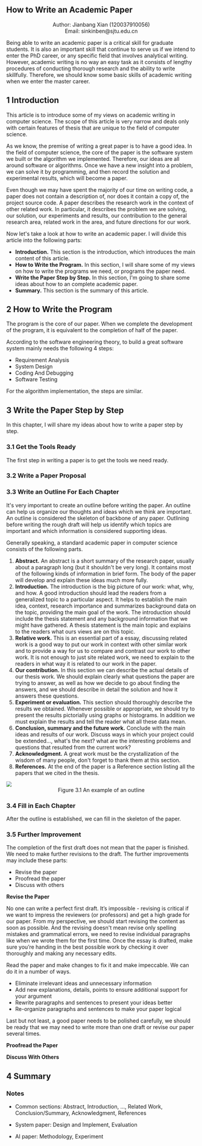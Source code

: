 ## How to Write an Academic Paper

<center>Author: Jianbang Xian (120037910056)</center>
<center>Email: sinkinben@sjtu.edu.cn</center>

Being able to write an academic paper is a critical skill for graduate students. It is also an important skill that continue to serve us if we intend to enter the PhD career,  or any specific field that involves analytical writing. However, academic writing is no way an easy task as it consists of lengthy procedures of conducting thorough research and the ability to write skillfully. Therefore, we should know some basic skills of academic writing when we enter the master career. 

## 1 Introduction

This article is to introduce some of my views on academic writing in computer science. The scope of this article is very narrow and deals only with certain features of thesis that are unique to the field of computer science. 

As we know, the premise of writing a great paper is to have a good idea. In the field of computer science, the core of the paper is the software system we built or the algorithm we implemented. Therefore, our ideas are all around software or algorithms. Once we have a new insight into a problem, we can solve it by programming, and then record the solution and experimental results, which will become a paper.

Even though we may have spent the majority of our time on writing code, a paper does not contain a description of, nor does it contain a copy of,  the  project source code. A paper describes the research work in the context of other related work. In particular, it describes the problem we are solving, our solution, our experiments and results, our contribution to the general research area, related work in the area, and future directions for our work. 

Now let's take a look at how to write an academic paper. I will divide this article into the following parts:

+ **Introduction.** This section is the introduction, which introduces the main content of this article.
+ **How to Write the Program.** In this section, I will share some of my views on how to write the programs we need, or programs the paper need.
+ **Write the Paper Step by Step.** In this section, I'm going to share some ideas about how to an complete academic paper.
+ **Summary.** This section is the summary of this article.

## 2 How to Write the Program

The program is the core of our paper. When we complete the development of the program, it is equivalent to the completion of half of the paper.

According to the software engineering theory, to build a great software system mainly needs the following 4 steps:

+ Requirement Analysis
+ System Design
+ Coding And Debugging
+ Software Testing

For the algorithm implementation, the steps are similar.

## 3 Write the Paper Step by Step

In this chapter, I will share my ideas about how to write a paper step by step.

### 3.1 Get the Tools Ready

The first step in writing a paper is to get the tools we need ready.

### 3.2 Write a Paper Proposal



### 3.3 Write an Outline For Each Chapter

It's very important to create an outline before writing the paper. An outline can help us organize our thoughts and ideas which we think are important. An outline is considered the skeleton of backbone of any paper. Outlining before writing the rough draft will help us identify which topics are important and which information is considered supporting ideas.

Generally speaking, a standard academic paper in computer science consists of the following parts.

1. **Abstract.** An abstract is a short summary of the research paper, usually about a paragraph long (but it shouldn't be very long). It contains most of the following kinds of information in brief form. The body of the paper will develop and explain these ideas much more fully.
2. **Introduction.** The introduction is the big picture of our work: what, why, and how. A good introduction should lead the readers from a generalized topic to a particular aspect. It helps to establish the main idea, context, research importance and summarizes background data on the topic, providing the main goal of the work. The introduction should include the thesis statement and any background information that we might have gathered. A thesis statement is the main topic and explains to the readers what ours views are on this topic.
3. **Relative work.** This is an essential part of a essay, discussing related work is a good way to put our work in context with other similar work and to provide a way for us to compare and contrast our work to other work. It is not enough to just site related work, we need to explain to the readers in what way it is related to our work in the paper. 
4. **Our contribution.** In this section we can describe the actual details of our thesis work. We should explain clearly what questions the paper are trying to answer, as well as how we decide to go about finding the answers, and we should describe in detail the solution and how it answers these questions.
5. **Experiment or evaluation.** This section should thoroughly describe the results we obtained. Whenever possible or appropriate, we should try to present the results pictorially using graphs or histograms. In addition we must explain the results and tell the reader what all these data mean.
6. **Conclusion, summary and the future work.** Conclude with the main ideas and results of our work. Discuss ways in which your project could be extended..., what's the next? what are the interesting problems and questions that resulted from the current work?
7. **Acknowledgment.** A great work must be the crystallization of the wisdom of many people, don't forget to thank them at this section.
8. **References.** At the end of the paper is a Reference section listing all the papers that we cited in the thesis.

<img src="https://cs.fit.edu/~wds/guides/howto/img2.gif" style="zoom:87%;"/>

<center>Figure 3.1 An example of an outline</center>

### 3.4 Fill in Each Chapter

After the outline is established, we can fill in the skeleton of the paper.

### 3.5 Further Improvement

The completion of the first draft does not mean that the paper is finished. We need to make further revisions to the draft. The further improvements may include these parts: 

+ Revise the paper
+ Proofread the paper
+ Discuss with others

**Revise the Paper**

No one can write a perfect first draft. It’s impossible - revising is critical if we want to impress the reviewers (or professors) and get a high grade for our paper. From my perspective, we should start revising the content as soon as possible.  And the revising doesn't mean revise only spelling mistakes and grammatical errors, we need to revise individual paragraphs like when we wrote them for the first time. Once the essay is drafted, make sure you’re handing in the best possible work by checking it over thoroughly and making any necessary edits.

Read the paper and make changes to fix it and make impeccable. We can do it in a number of ways.

- Eliminate irrelevant ideas and unnecessary information
- Add new explanations, details, points to ensure additional support for your argument
- Rewrite paragraphs and sentences to present your ideas better
- Re-organize paragraphs and sentences to make your paper logical

Last but not least, a good paper needs to be polished carefully, we should be ready that we may need to write more than one draft or revise our paper several times. 

**Proofread the Paper**



**Discuss With Others**







## 4 Summary



### Notes

+ Common sections: Abstract, Introduction, ..., Related Work, Conclusion/Summary, Acknowledgment, References

+ System paper: Design and Implement, Evaluation
+ AI paper: Methodology, Experiment